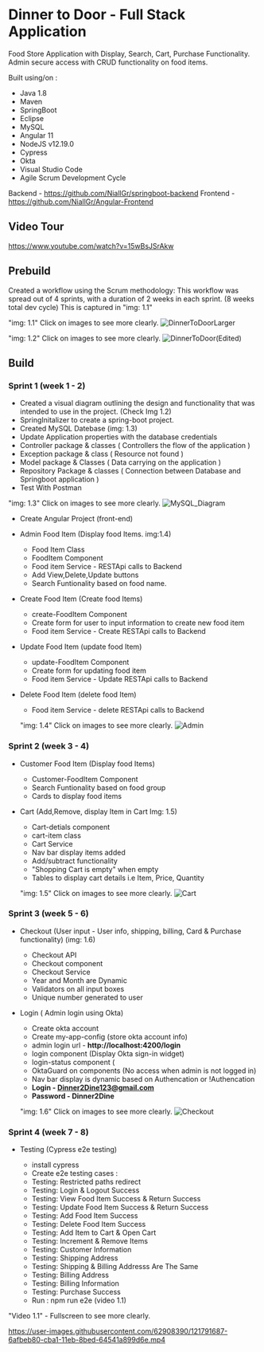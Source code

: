 # Dinner to Door - Full Stack Application

Food Store Application with Display, Search, Cart, Purchase Functionality. Admin secure access with CRUD functionality on food items. 

Built using/on :
- Java 1.8 
- Maven 
- SpringBoot
- Eclipse
- MySQL
- Angular 11
- NodeJS v12.19.0
- Cypress 
- Okta
- Visual Studio Code
- Agile Scrum Development Cycle

<!-- **Requirments: Java 1.8** -->
Backend - https://github.com/NiallGr/springboot-backend
Frontend - https://github.com/NiallGr/Angular-Frontend

## Video Tour 
https://www.youtube.com/watch?v=15wBsJSrAkw

## Prebuild  
Created a workflow using the Scrum methodology: This workflow was spread out of 4 sprints, with a duration of 2 weeks in each sprint. (8 weeks total dev cycle)
This is captured in "img: 1.1"

"img: 1.1" Click on images to see more clearly. 
![DinnerToDoorLarger](https://user-images.githubusercontent.com/62908390/121791833-1194bc00-cba3-11eb-9457-004b1d0cceb5.JPG)

 "img: 1.2" Click on images to see more clearly. 
![DinnerToDoor(Edited)](https://user-images.githubusercontent.com/62908390/121791903-be6f3900-cba3-11eb-9a66-c6f9c4167300.jpg)
## Build
### Sprint 1 (week 1 - 2)
- Created a visual diagram outlining the design and functionality that was intended to use in the project. (Check Img 1.2)
- SpringInitalizer to create a spring-boot project.
- Created MySQL Datebase (img: 1.3)
- Update Application properties with the database credentials
- Controller package & classes ( Controllers the flow of the application )
- Exception package & class ( Resource not found )
- Model package & Classes ( Data carrying on the application ) 
- Repository Package & classes ( Connection between Database and Springboot application )
- Test With Postman

"img: 1.3" Click on images to see more clearly. 
![MySQL_Diagram](https://user-images.githubusercontent.com/62908390/121791680-633c4700-cba1-11eb-82ad-db4666c3600b.JPG)
- Create Angular Project (front-end)

- Admin Food Item (Display food Items. img:1.4) 
   -   Food Item Class
   -   FoodItem Component 
   -   Food item Service - RESTApi calls to Backend
   -   Add View,Delete,Update buttons
   -   Search Funtionality based on food name.
- Create Food Item (Create food Items)
   -   create-FoodItem Component 
   -   Create form for user to input information to create new food item
   -   Food item Service - Create RESTApi calls to Backend
- Update Food Item (update food Item)
   -   update-FoodItem Component 
   -   Create form for updating food item
   -   Food item Service - Update RESTApi calls to Backend
- Delete Food Item (delete food Item)
   -   Food item Service - delete RESTApi calls to Backend
 
   "img: 1.4" Click on images to see more clearly. 
![Admin](https://user-images.githubusercontent.com/62908390/121792054-5de0fb80-cba5-11eb-8c3a-96a7601a3d98.JPG)
### Sprint 2 (week 3 - 4)
- Customer Food Item (Display food Items)
   -   Customer-FoodItem Component 
   -   Search Funtionality based on food group 
   -   Cards to display food items
   
- Cart (Add,Remove, display Item in Cart  Img: 1.5)
   -   Cart-detials component 
   -   cart-item class
   -   Cart Service 
   -   Nav bar display items added
   -   Add/subtract functionality 
   -   "Shopping Cart is empty" when empty
   -   Tables to display cart details i.e Item, Price, Quantity
 
  "img: 1.5" Click on images to see more clearly. 
![Cart](https://user-images.githubusercontent.com/62908390/121792022-f6c34700-cba4-11eb-9d4c-e608bb1305f5.JPG)
### Sprint 3 (week 5 - 6)
- Checkout (User input - User info, shipping, billing, Card & Purchase functionality) (img: 1.6)

   -   Checkout API 
   -   Checkout component 
   -   Checkout Service
   -   Year and Month are Dynamic
   -   Validators on all input boxes
   -   Unique number generated to user 
   
- Login ( Admin login using Okta)

   -   Create okta account
   -   Create my-app-config (store okta account info)
   -   admin login url - **http://localhost:4200/login**
   -   login component (Display Okta sign-in widget)
   -   login-status component (
   -   OktaGuard on components (No access when admin is not logged in)
   -   Nav bar display is dynamic based on Authencation or !Authencation 
   -   **Login - Dinner2Dine123@gmail.com**
   -   **Password - Dinner2Dine**

    "img: 1.6" Click on images to see more clearly. 
![Checkout](https://user-images.githubusercontent.com/62908390/121792853-c2548880-cbae-11eb-8757-e4d21aa2a0a4.JPG)

### Sprint 4 (week 7 - 8)

- Testing (Cypress e2e testing)

   -   install cypress
   -   Create e2e testing cases : 
   -   Testing: Restricted paths redirect
   -   Testing: Login & Logout Success
   -   Testing: View Food Item Success & Return Success
   -   Testing: Update Food Item Success & Return Success
   -   Testing: Add Food Item Success 
   -   Testing: Delete Food Item Success
   -   Testing: Add Item to Cart & Open Cart
   -   Testing: Increment & Remove Items
   -   Testing: Customer Information
   -   Testing: Shipping Address
   -   Testing: Shipping & Billing Addresss Are The Same
   -   Testing: Billing Address
   -   Testing: Billing Information
   -   Testing: Purchase Success
   -   Run : npm run e2e (video 1.1)
    
"Video 1.1" - Fullscreen to see more clearly. 

https://user-images.githubusercontent.com/62908390/121791687-6afbeb80-cba1-11eb-8bed-64541a899d6e.mp4

   
 




